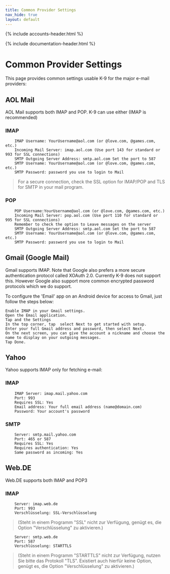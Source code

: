 ```yaml
---
title: Common Provider Settings 
nav_hide: true 
layout: default
---
```


{% include accounts-header.html %}

{% include documentation-header.html %}

# Common Provider Settings 

This page provides common settings usable K-9 for the major e-mail providers:

## AOL Mail

AOL Mail supports both IMAP and POP. K-9 can use either (IMAP is recommended)

### IMAP

        IMAP Username: YourUsername@aol.com (or @love.com, @games.com, etc.)
        Incoming Mail Server: imap.aol.com (Use port 143 for standard or 993 for SSL connections)
        SMTP Outgoing Server Address: smtp.aol.com Set the port to 587
        SMTP Username: YourUsername@aol.com (or @love.com, @games.com, etc.)
        SMTP Password: password you use to login to Mail 

> For a secure connection, check the SSL option for IMAP/POP and TLS for SMTP in your mail program.

### POP

        POP Username:YourUsername@aol.com (or @love.com, @games.com, etc.)
        Incoming Mail Server: pop.aol.com (Use port 110 for standard or 995 for SSL connections)
        Remember to check the option to Leave messages on the server 
        SMTP Outgoing Server Address: smtp.aol.com Set the port to 587
        SMTP Username: YourUsername@aol.com (or @love.com, @games.com, etc.)
        SMTP Password: password you use to login to Mail 

## Gmail (Google Mail)

Gmail supports IMAP. Note that Google also prefers a more secure authentication protocol called XOAuth 2.0. 
Currently K-9 does not support this. However Google also support more common encrypted password protocols 
which we do support.

To configure the 'Email' app on an Android device for access to Gmail, just follow the steps below:

    Enable IMAP in your Gmail settings.
    Open the Email application.
    Tap and the Settings
    In the top corner, tap  select Next to get started with setup.
    Enter your full Gmail address and password, then select Next.
    On the next screen, you can give the account a nickname and choose the name to display on your outgoing messages. 
    Tap Done.

## Yahoo

Yahoo supports IMAP only for fetching e-mail:

### IMAP

        IMAP Server: imap.mail.yahoo.com
        Port: 993
        Requires SSL: Yes
        Email address: Your full email address (name@domain.com)
        Password: Your account's password

### SMTP

        Server: smtp.mail.yahoo.com
        Port: 465 or 587
        Requires SSL: Yes
        Requires authentication: Yes
        Same password as incoming: Yes
        
## Web.DE

Web.DE supports both IMAP and POP3

### IMAP

        Server: imap.web.de
        Port: 993
        Verschlüsselung: SSL-Verschlüsselung
>(Steht in einem Programm "SSL" nicht zur Verfügung, genügt es, die Option "Verschlüsselung" zu aktivieren.)

        Server: smtp.web.de
        Port: 587
        Verschlüsselung: STARTTLS
>(Steht in einem Programm "STARTTLS" nicht zur Verfügung, nutzen Sie bitte das Protokoll "TLS". Existiert auch hierfür keine Option, genügt es, die Option "Verschlüsselung" zu aktivieren.)
